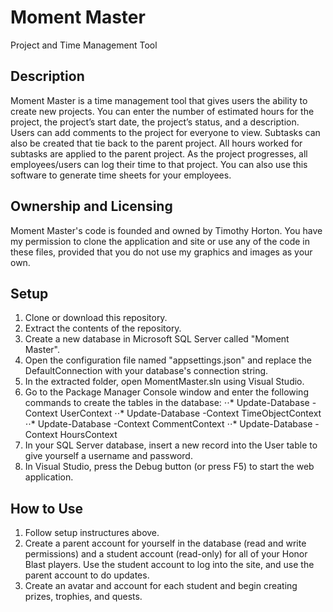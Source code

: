 # Moment Master
Project and Time Management Tool

## Description
Moment Master is a time management tool that gives users the ability to create new projects. You can enter the number of estimated hours for the project, the project’s start date, the project’s status, and a description. Users can add comments to the project for everyone to view. Subtasks can also be created that tie back to the parent project. All hours worked for subtasks are applied to the parent project. As the project progresses, all employees/users can log their time to that project. You can also use this software to generate time sheets for your employees.

## Ownership and Licensing
Moment Master's code is founded and owned by Timothy Horton. You have my permission to clone the application and site or use any of the code in these files, provided that you do not use my graphics and images as your own.

## Setup
1. Clone or download this repository.
2. Extract the contents of the repository.
3. Create a new database in Microsoft SQL Server called "Moment Master".
4. Open the configuration file named "appsettings.json" and replace the DefaultConnection with your database's connection string.
5. In the extracted folder, open MomentMaster.sln using Visual Studio.
6. Go to the Package Manager Console window and enter the following commands to create the tables in the database:
⋅⋅* Update-Database -Context UserContext
⋅⋅* Update-Database -Context TimeObjectContext
⋅⋅* Update-Database -Context CommentContext
⋅⋅* Update-Database -Context HoursContext
7. In your SQL Server database, insert a new record into the User table to give yourself a username and password.
8. In Visual Studio, press the Debug button (or press F5) to start the web application.


## How to Use
1. Follow setup instructures above.
2. Create a parent account for yourself in the database (read and write permissions) and a student account (read-only) for all of your Honor Blast players. Use the student account to log into the site, and use the parent account to do updates.
3. Create an avatar and account for each student and begin creating prizes, trophies, and quests.
